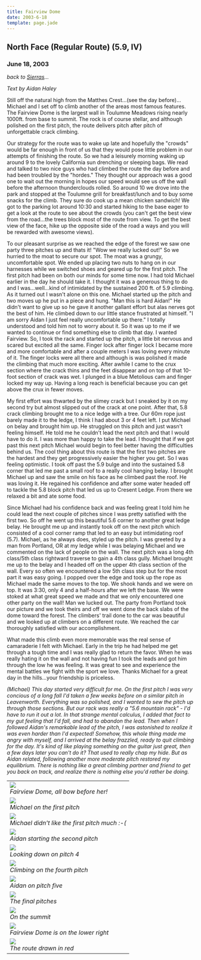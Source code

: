 ```yaml
---
title: Fairview Dome
date: 2003-6-18
template: page.jade
---
```


<h2>North Face (Regular Route) (5.9, IV)</h2>
<h3>June 18, 2003</h3>

_back to [Sierras](cali.html)..._

<i>Text by Aidan Haley</i>


Still off the natural high from the Matthes Crest...(see the day before)...
Michael and I set off to climb another of the areas most famous features. 
The Fairview Dome is the largest wall in Toulumne Meadows rising nearly 
1000ft. from base to summit. The rock is of course stellar, and although 
polished on the first pitch, the route delivers pitch after pitch of 
unforgettable crack climbing. 


Our strategy for the route was to wake up late and hopefully the "crowds" 
would be far enough in front of us that they would pose little problem 
in our attempts of finishing the route. So we had a leisurely morning 
waking up around 9 to the lovely California sun drenching or sleeping 
bags. We read and talked to two nice guys who had climbed the route 
the day before and had been troubled by the "hordes." They thought 
our approach was a good one to wait out the morning in hopes our speed 
would see us off the wall before the afternoon thunderclouds rolled. So 
around 10 we drove into the park and stopped at the Toulumne grill for 
breakfast/lunch and to buy some snacks for the climb. They sure do cook 
up a mean chicken sandwich! We got to the parking lot around 10:30 and 
started hiking to the base eager to get a look at the route to see about 
the crowds (you can't get the best view from the road...the trees block most 
of the route from view. To get the best view of the face, hike up the 
opposite side of the road a ways and you will be rewarded with awesome 
views). 


To our pleasant surprise as we reached the edge of 
the forest we saw one party three pitches up and thats it! "Wow we really 
lucked out!" So we hurried to the moat to secure our spot. The moat was 
a grungy, uncomfortable spot. We ended up placing two nuts to hang on in 
our harnesses while we switched shoes and geared up for the first pitch. 
The first pitch had been on both our minds for some time 
now. I had told Michael earlier in the day he should take it. I thought it 
was a generous thing to do and I was...well...kind of intimidated by the 
sustained 200 ft. of 5.9 climbing. As it turned out I wasn't alone on this 
one. Michael started up the pitch and two moves up he put in a piece and 
hung. "Man this is hard Aidan!" He didn't want to give up so he gave it 
another gallant effort but alas nerves got the best of him. He climbed 
down to our little stance frustrated at himself. "I am sorry 
Aidan I just feel really uncomfortable up there."
I totally understood and told him not to worry about it. So it was up to 
me if we wanted to continue or find something else to climb that day. I 
wanted Fairview. So, I took the rack and started up the pitch, a little 
bit nervous and scared but excited all the same. Finger lock after finger 
lock I became more and more comfortable and after a couple meters I was 
loving every minute of it. The finger locks were all there and although 
is was polished it made the climbing that much more exciting. After awhile I 
came to the crux section where the crack thins and the feet disappear and 
on top of that 10-foot section of crack was wet. I plunged in a blue 
Metolious cam and finger locked my way up. Having a long reach is 
beneficial because you can get above the crux in fewer moves. 



My 
first effort was thwarted by the slimey crack but I sneaked by it 
on my second try but almost slipped out of the crack at one point. 
After that, 5.8 crack climbing brought me to a nice ledge with a tree. 
Our 60m rope just barely made it to the ledge, I think I had about 3 or 
4 feet left. I put Michael on belay and brought him up. He struggled on 
this pitch and just wasn't feeling himself. 
He told me he couldn't lead the next pitch and that I would have to do it. 
I was more than happy to take the lead. I thought that if we got past this 
next pitch Michael would begin to feel better having the difficulties behind 
us. The cool thing about this route is that the first two pitches are the 
hardest and they get progressively easier the higher you get. So I was 
feeling optimistic. I took off past the 5.9 bulge and into the sustained 
5.8 corner that led me past a small roof to a really cool hanging belay. 
I brought Michael up and saw the smile on his face as he climbed past the 
roof. He was loving it. He regained his confidence and after some water 
headed off to tackle the 5.8 block pitch that led us up to Cresent Ledge. 
From there we relaxed a bit and ate some food. 



Since Michael had his 
confidence back and was feeling great I told him he could lead the 
next couple of pitches since I was pretty satisfied with the first two. 
So off he went up this beautiful 5.6 corner to another great ledge 
belay. He brought me up and instantly took off on the next pitch 
which consisted of a cool corner ramp that led to an easy but 
intimidating roof (5.7). Michael, as he always does, styled up the pitch. 
I was greeted by a man from Portland, OR at my ledge while I was 
belaying Michael and we commented on the lack of people on the wall. 
The next pitch was a long 4th class/5th class rightward traverse to 
gain a 4th class gully. Michael brought me up to the belay and I headed 
off on the upper 4th class section of the wall. Every so often we 
encountered a low 5th class step but for the most part it was easy 
going. I popped over the edge and took up the rope as Michael made 
the same moves to the top. We shook hands and we were on top. It was 
3:30, only 4 and a half-hours after we left the base. We were stoked at 
what great speed we made and that we only encountered one other party 
on the wall! Man we lucked out. The party from Portland took our picture 
and we took theirs and off we went done the back slabs of the dome toward 
the forest. The climbers' trail done to the car was beautiful and we looked 
up at climbers on a different route. We reached the car thoroughly 
satisfied with our accomplishment.



What made this climb even more memorable was the real sense of camaraderie 
I felt with Michael. Early in the trip he had helped me get through a 
tough time and I was really glad to return the favor. When he was 
really hating it on the wall and not having fun I took the leads and 
got him through the low he was feeling. It was great to see and 
experience the mental battles we fight with the sport we love. 
Thanks Michael for a great day in the hills...your friendship is priceless.



<i>
(Michael) This day started very difficult for me. On the first pitch I was very
concious of a long fall I'd taken a few weeks before on a similar pitch in Leavenworth.
Everything was so polished, and I wanted to sew the pitch up through those
sections. But our rack was really a "5.6 mountain rack" - I'd have to run
it out a lot. In that strange mental calculus, I added that fact to my gut
feeling that I'd fall, and had to abandon the lead. Then when I followed
Aidan's remarkable lead of the pitch, I was astonished to realize it was even harder than
I'd expected! Somehow, this whole thing made me angry with myself, and I
arrived at the belay frazzled, ready to quit climbing for the day.
It's kind of like playing something on the guitar just great, then a few days
later you can't do it? That used to really chap my hide. But as Aidan related,
following another more moderate pitch restored my equilibrium. There is nothing
like a great climbing partner and friend to get you back on track, and realize
there is nothing else you'd rather be doing. 
</i> 




</td>

<td width="30%" valign=top>
<table>
<tr><td>
<a href="images/fairview2.jpg"><img src="images/fairview2.jpg"></a><br>
<i>Fairview Dome, all bow before her!</i>
</td></tr>
<tr><td>
<a href="images/michaelfairp1.jpg"><img src="images/michaelfairp1.jpg"></a><br>
<i>Michael on the first pitch</i>
</td></tr>
<tr><td>
<a href="images/fairp1tired.jpg"><img src="images/fairp1tired.jpg"></a><br>
<i>Michael didn't like the first pitch much :-(</i>
</td></tr>
<tr><td>
<a href="images/fairp2.jpg"><img src="images/fairp2.jpg"></a><br>
<i>Aidan starting the second pitch</i>
</td></tr>
<tr><td>
<a href="images/fairp4.jpg"><img src="images/fairp4.jpg"></a><br>
<i>Looking down on pitch 4</i>
</td></tr>
<tr><td>
<a href="images/michaelfairp4.jpg"><img src="images/michaelfairp4.jpg"></a><br>
<i>Climbing on the fourth pitch</i>
</td></tr>
<tr><td>
<a href="images/fairp5.jpg"><img src="images/fairp5.jpg"></a><br>
<i>Aidan on pitch five</i>
</td></tr>
<tr><td>
<a href="images/fairexit.jpg"><img src="images/fairexit.jpg"></a><br>
<i>The final pitches</i>
</td></tr>
<tr><td>
<a href="images/fairtop.jpg"><img src="images/fairtop.jpg"></a><br>
<i>On the summit</i>
</td></tr>
<tr><td>
<a href="images/worldodomes.jpg"><img src="images/worldodomes.jpg"></a><br>
<i>Fairview Dome is on the lower right</i>
</td></tr>
<tr><td>
<a href="images/fairdetail.jpg"><img src="images/fairdetail.jpg"></a><br>
<i>The route drawn in red</i>
